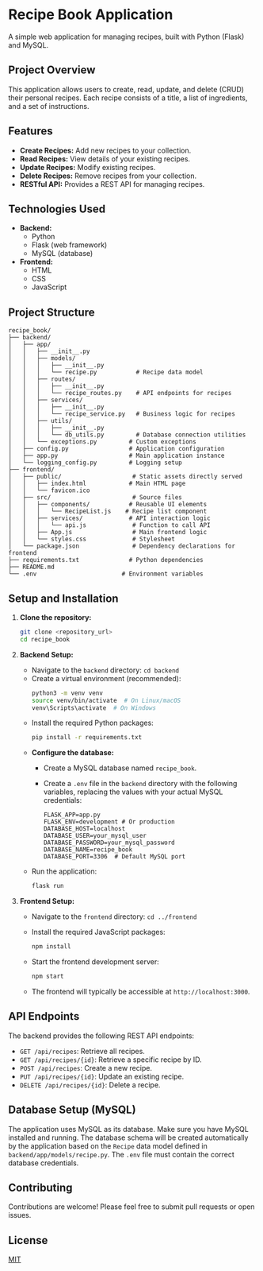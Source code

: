# Recipe Book Application

A simple web application for managing recipes, built with Python (Flask) and MySQL.

## Project Overview

This application allows users to create, read, update, and delete (CRUD) their personal recipes. Each recipe consists of a title, a list of ingredients, and a set of instructions.

## Features

*   **Create Recipes:** Add new recipes to your collection.
*   **Read Recipes:** View details of your existing recipes.
*   **Update Recipes:** Modify existing recipes.
*   **Delete Recipes:** Remove recipes from your collection.
*   **RESTful API:**  Provides a REST API for managing recipes.

## Technologies Used

*   **Backend:**
    *   Python
    *   Flask (web framework)
    *   MySQL (database)
*   **Frontend:**
    *   HTML
    *   CSS
    *   JavaScript

## Project Structure

```
recipe_book/
├── backend/
│   ├── app/
│   │   ├── __init__.py
│   │   ├── models/
│   │   │   ├── __init__.py
│   │   │   └── recipe.py           # Recipe data model
│   │   ├── routes/
│   │   │   ├── __init__.py
│   │   │   └── recipe_routes.py    # API endpoints for recipes
│   │   ├── services/
│   │   │   ├── __init__.py
│   │   │   └── recipe_service.py   # Business logic for recipes
│   │   ├── utils/
│   │   │   ├── __init__.py
│   │   │   └── db_utils.py         # Database connection utilities
│   │   └── exceptions.py         # Custom exceptions
│   ├── config.py                 # Application configuration
│   ├── app.py                    # Main application instance
│   └── logging_config.py         # Logging setup
├── frontend/
│   ├── public/                    # Static assets directly served
│   │   ├── index.html            # Main HTML page
│   │   └── favicon.ico
│   ├── src/                       # Source files
│   │   ├── components/           # Reusable UI elements
│   │   │   └── RecipeList.js    # Recipe list component
│   │   ├── services/             # API interaction logic
│   │   │   └── api.js             # Function to call API
│   │   ├── App.js                 # Main frontend logic
│   │   └── styles.css             # Stylesheet
│   └── package.json               # Dependency declarations for frontend
├── requirements.txt              # Python dependencies
├── README.md
└── .env                        # Environment variables
```

## Setup and Installation

1.  **Clone the repository:**

    ```bash
    git clone <repository_url>
    cd recipe_book
    ```

2.  **Backend Setup:**

    *   Navigate to the `backend` directory: `cd backend`
    *   Create a virtual environment (recommended):
        ```bash
        python3 -m venv venv
        source venv/bin/activate  # On Linux/macOS
        venv\Scripts\activate  # On Windows
        ```
    *   Install the required Python packages:
        ```bash
        pip install -r requirements.txt
        ```
    *   **Configure the database:**
        *   Create a MySQL database named `recipe_book`.
        *   Create a `.env` file in the `backend` directory with the following variables, replacing the values with your actual MySQL credentials:

            ```
            FLASK_APP=app.py
            FLASK_ENV=development # Or production
            DATABASE_HOST=localhost
            DATABASE_USER=your_mysql_user
            DATABASE_PASSWORD=your_mysql_password
            DATABASE_NAME=recipe_book
            DATABASE_PORT=3306  # Default MySQL port
            ```
    *   Run the application:
        ```bash
        flask run
        ```

3.  **Frontend Setup:**

    *   Navigate to the `frontend` directory: `cd ../frontend`
    *   Install the required JavaScript packages:

        ```bash
        npm install
        ```

    *   Start the frontend development server:

        ```bash
        npm start
        ```

    *   The frontend will typically be accessible at `http://localhost:3000`.

## API Endpoints

The backend provides the following REST API endpoints:

*   `GET /api/recipes`: Retrieve all recipes.
*   `GET /api/recipes/{id}`: Retrieve a specific recipe by ID.
*   `POST /api/recipes`: Create a new recipe.
*   `PUT /api/recipes/{id}`: Update an existing recipe.
*   `DELETE /api/recipes/{id}`: Delete a recipe.

## Database Setup (MySQL)

The application uses MySQL as its database. Make sure you have MySQL installed and running. The database schema will be created automatically by the application based on the `Recipe` data model defined in `backend/app/models/recipe.py`. The `.env` file must contain the correct database credentials.

## Contributing

Contributions are welcome! Please feel free to submit pull requests or open issues.

## License

[MIT](LICENSE)
